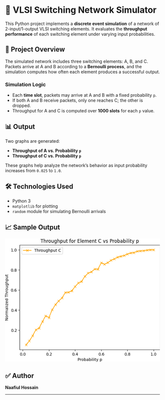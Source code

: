 
# 📶 VLSI Switching Network Simulator

This Python project implements a **discrete event simulation** of a network of 2-input/1-output VLSI switching elements. It evaluates the **throughput performance** of each switching element under varying input probabilities.

## 🧠 Project Overview

The simulated network includes three switching elements: A, B, and C. Packets arrive at A and B according to a **Bernoulli process**, and the simulation computes how often each element produces a successful output.

### Simulation Logic

* Each **time slot**, packets may arrive at A and B with a fixed probability `p`.
* If both A and B receive packets, only one reaches C; the other is dropped.
* Throughput for A and C is computed over **1000 slots** for each `p` value.

## 📊 Output

Two graphs are generated:

* **Throughput of A vs. Probability `p`**
* **Throughput of C vs. Probability `p`**

These graphs help analyze the network’s behavior as input probability increases from `0.025` to `1.0`.

## 🛠️ Technologies Used

* Python 3
* `matplotlib` for plotting
* `random` module for simulating Bernoulli arrivals


## 📈 Sample Output

![Throughput Graphs](https://github.com/SkrtSkrtSkrtttt/vlsi-switching-simulator/blob/main/trinket_plot.png) 



## ✅ Author

**Naafiul Hossain**

---
